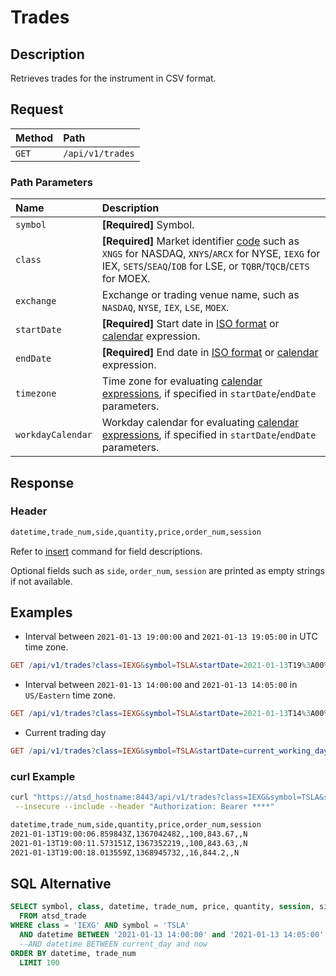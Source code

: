 # Trades

## Description

Retrieves trades for the instrument in CSV format.

## Request

| **Method** | **Path** |
|:---|:---|
| `GET` | `/api/v1/trades` |

### Path Parameters

| **Name** | **Description** |
|:---|:---|
| `symbol` | **[Required]** Symbol. |
| `class` | **[Required]** Market identifier [code](https://www.iso20022.org/market-identifier-codes) such as `XNGS` for NASDAQ, `XNYS`/`ARCX` for NYSE, `IEXG` for IEX, `SETS`/`SEAQ`/`IOB` for LSE, or `TQBR`/`TQCB`/`CETS` for MOEX. |
| `exchange` | Exchange or trading venue name, such as `NASDAQ`, `NYSE`, `IEX`, `LSE`, `MOEX`. |
| `startDate` | **[Required]** Start date in [ISO format](../shared/date-format.md#supported-formats) or [calendar](../shared/calendar.md) expression.  |
| `endDate` | **[Required]** End date in [ISO format](../shared/date-format.md#supported-formats) or [calendar](../shared/calendar.md) expression. |
| `timezone` | Time zone for evaluating [calendar expressions](../shared/calendar.md), if specified in `startDate`/`endDate` parameters. |
| `workdayCalendar` | Workday calendar for evaluating [calendar expressions](../shared/calendar.md), if specified in `startDate`/`endDate` parameters. |

## Response

### Header

```txt
datetime,trade_num,side,quantity,price,order_num,session
```

Refer to [insert](command-trade-insert.md#fields) command for field descriptions.

Optional fields such as `side`, `order_num`, `session` are printed as empty strings if not available.

## Examples

* Interval between `2021-01-13 19:00:00` and `2021-01-13 19:05:00` in UTC time zone.

```elm
GET /api/v1/trades?class=IEXG&symbol=TSLA&startDate=2021-01-13T19%3A00%3A00Z&endDate=2021-01-13T19%3A05%3A00Z
```

* Interval between `2021-01-13 14:00:00` and `2021-01-13 14:05:00` in `US/Eastern` time zone.

```elm
GET /api/v1/trades?class=IEXG&symbol=TSLA&startDate=2021-01-13T14%3A00%3A00-05%3A00&endDate=2021-01-13T14%3A05%3A00-05%3A00
```

* Current trading day

```elm
GET /api/v1/trades?class=IEXG&symbol=TSLA&startDate=current_working_day&endDate=now
```

### curl Example

```bash
curl "https://atsd_hostname:8443/api/v1/trades?class=IEXG&symbol=TSLA&startDate=2021-01-13%2014%3A00%3A00-05%3A00&endDate=2021-01-13%2014%3A05%3A00-05%3A00" \
 --insecure --include --header "Authorization: Bearer ****"
```

```txt
datetime,trade_num,side,quantity,price,order_num,session
2021-01-13T19:00:06.859843Z,1367042482,,100,843.67,,N
2021-01-13T19:00:11.573151Z,1367352219,,100,843.63,,N
2021-01-13T19:00:18.013559Z,1368945732,,16,844.2,,N
```

## SQL Alternative

```sql
SELECT symbol, class, datetime, trade_num, price, quantity, session, side, order_num
  FROM atsd_trade
WHERE class = 'IEXG' AND symbol = 'TSLA'
  AND datetime BETWEEN '2021-01-13 14:00:00' and '2021-01-13 14:05:00'
  --AND datetime BETWEEN current_day and now
ORDER BY datetime, trade_num
  LIMIT 100
```